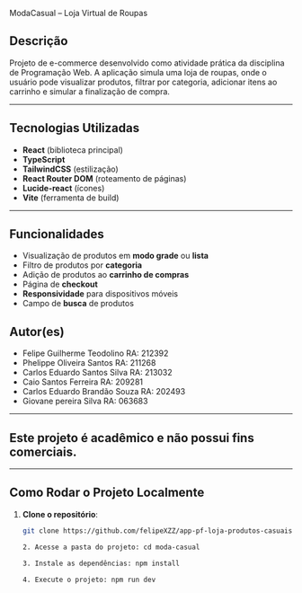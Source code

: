 ModaCasual – Loja Virtual de Roupas

## Descrição
Projeto de e-commerce desenvolvido como atividade prática da disciplina de Programação Web. A aplicação simula uma loja de roupas, onde o usuário pode visualizar produtos, filtrar por categoria, adicionar itens ao carrinho e simular a finalização de compra.

---

## Tecnologias Utilizadas
- **React** (biblioteca principal)
- **TypeScript**
- **TailwindCSS** (estilização)
- **React Router DOM** (roteamento de páginas)
- **Lucide-react** (ícones)
- **Vite** (ferramenta de build)

---

## Funcionalidades
- Visualização de produtos em **modo grade** ou **lista**
- Filtro de produtos por **categoria**
- Adição de produtos ao **carrinho de compras**
- Página de **checkout**
- **Responsividade** para dispositivos móveis
- Campo de **busca** de produtos

## Autor(es)
  
- Felipe Guilherme Teodolino RA: 212392
- Phelippe Oliveira Santos RA: 211268
- Carlos Eduardo Santos Silva RA: 213032
- Caio Santos Ferreira RA: 209281
- Carlos Eduardo Brandão Souza RA: 202493
- Giovane pereira Silva RA: 063683

---

## Este projeto é acadêmico e não possui fins comerciais.

---

## Como Rodar o Projeto Localmente

1. **Clone o repositório**:
   ```bash
   git clone https://github.com/felipeXZZ/app-pf-loja-produtos-casuais.git

   2. Acesse a pasta do projeto: cd moda-casual

   3. Instale as dependências: npm install

   4. Execute o projeto: npm run dev






